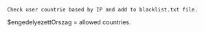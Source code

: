 ```Check user countrie based by IP and add to blacklist.txt file.```

$engedelyezettOrszag = allowed countries.
